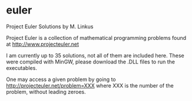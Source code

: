 euler
=====

Project Euler Solutions by M. Linkus

Project Euler is a collection of mathematical programming problems
found at http://www.projecteuler.net

I am currently up to 35 solutions, not all of them are included here.
These were compiled with MinGW, please download the .DLL files to run the executables.

One may access a given problem by going to http://projecteuler.net/problem=XXX where XXX is the
number of the problem, without leading zeroes.